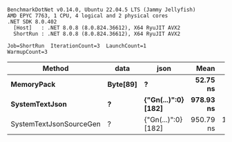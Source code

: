 ```

BenchmarkDotNet v0.14.0, Ubuntu 22.04.5 LTS (Jammy Jellyfish)
AMD EPYC 7763, 1 CPU, 4 logical and 2 physical cores
.NET SDK 8.0.402
  [Host]   : .NET 8.0.8 (8.0.824.36612), X64 RyuJIT AVX2
  ShortRun : .NET 8.0.8 (8.0.824.36612), X64 RyuJIT AVX2

Job=ShortRun  IterationCount=3  LaunchCount=1  
WarmupCount=3  

```
| Method                  | data     | json                | Mean      | Error      | StdDev   | Min       | Max       | Gen0   | Allocated |
|------------------------ |--------- |-------------------- |----------:|-----------:|---------:|----------:|----------:|-------:|----------:|
| **MemoryPack**              | **Byte[89]** | **?**                   |  **52.75 ns** |   **3.219 ns** | **0.176 ns** |  **52.61 ns** |  **52.95 ns** | **0.0012** |     **104 B** |
| **SystemTextJson**          | **?**        | **{&quot;Gn(...)&quot;:0} [182]** | **978.93 ns** |  **31.936 ns** | **1.751 ns** | **977.69 ns** | **980.93 ns** |      **-** |     **104 B** |
| SystemTextJsonSourceGen | ?        | {&quot;Gn(...)&quot;:0} [182] | 950.79 ns | 169.354 ns | 9.283 ns | 943.40 ns | 961.21 ns |      - |     104 B |

